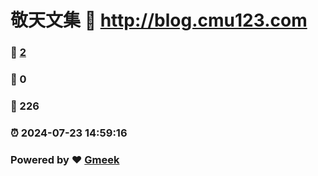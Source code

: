 # 敬天文集 :link: http://blog.cmu123.com 
### :page_facing_up: [2](http://blog.cmu123.com/tag.html) 
### :speech_balloon: 0 
### :hibiscus: 226 
### :alarm_clock: 2024-07-23 14:59:16 
### Powered by :heart: [Gmeek](https://github.com/Meekdai/Gmeek)
